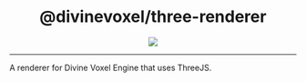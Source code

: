 <h1 align="center">
@divinevoxel/three-renderer
</h1>

<p align="center">
<img src="https://divine-star-software.github.io/DigitalAssets/images/logo-small.png"/>
</p>

---

A renderer for Divine Voxel Engine that uses ThreeJS. 

